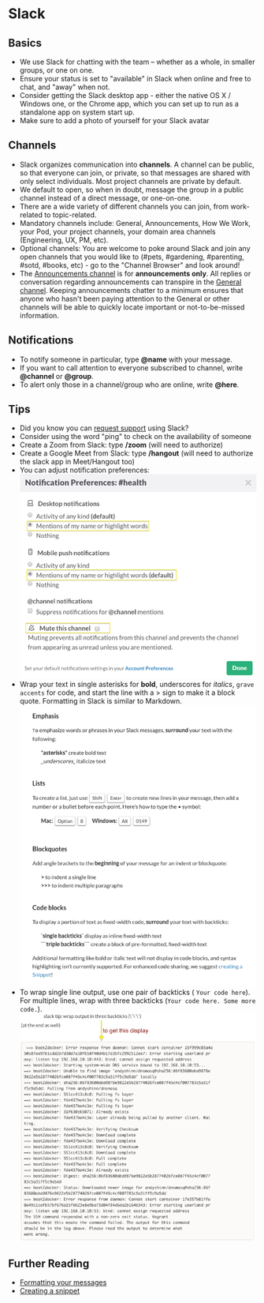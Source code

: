 # Slack

## Basics

- We use Slack for chatting with the team – whether as a whole, in smaller groups, or one on one.
- Ensure your status is set to "available" in Slack when online and free to chat, and "away" when not.
- Consider getting the Slack desktop app - either the native OS X / Windows one, or the Chrome app, which you can set up to run as a standalone app on system start up.
- Make sure to add a photo of yourself for your Slack avatar

## Channels

- Slack organizes communication into **channels**. A channel can be public, so that everyone can join, or private, so that messages are shared with only select individuals. Most project channels are private by default.
- We default to open, so when in doubt, message the group in a public channel instead of a direct message, or one-on-one.
- There are a wide variety of different channels you can join, from work-related to topic-related.
- Mandatory channels include: General, Announcements, How We Work, your Pod, your project channels, your domain area channels (Engineering, UX, PM, etc).
- Optional channels: You are welcome to poke around Slack and join any open channels that you would like to (#pets, #gardening, #parenting, #sotd, #books, etc) - go to the "Channel Browser" and look around!
- The [Announcements channel](https://civicactions.slack.com/messages/announcements/details/) is for **announcements only**. All replies or conversation regarding announcements can transpire in the [General channel](https://civicactions.slack.com/messages/general/). Keeping announcements chatter to a minimum ensures that anyone who hasn't been paying attention to the General or other channels will be able to quickly locate important or not-to-be-missed information.

## Notifications

- To notify someone in particular, type **@name** with your message.
- If you want to call attention to everyone subscribed to channel, write **@channel** or **@group**.
- To alert only those in a channel/group who are online, write **@here**.

## Tips

- Did you know you can [request support](../support.md) using Slack?
- Consider using the word "ping" to check on the availability of someone
- Create a Zoom from Slack: type **/zoom** (will need to authorize)
- Create a Google Meet from Slack: type **/hangout** (will need to authorize the slack app in Meet/Hangout too)
- You can adjust notification preferences:
  ![Slack Notifications](../../images/slack-notifications.png)
- Wrap your text in single asterisks for **bold**, underscores for _italics_, `grave accents` for code, and start the line with a > sign to make it a block quote. Formatting in Slack is similar to Markdown.![Formatting in Slack](../../images/slack-formatting.png "Slack Formatting")
- To wrap single line output, use one pair of backticks ( `Your code here`). For multiple lines, wrap with three backticks (`Your code here. Some more code.`). ![Wrapping code](../../images/backticks.png "Wrapping code")

## Further Reading

- [Formatting your messages](https://slack.zendesk.com/hc/en-us/articles/202288908-Formatting-your-message)
- [Creating a snippet](https://slack.zendesk.com/hc/en-us/articles/204145658-Creating-a-Snippet)
